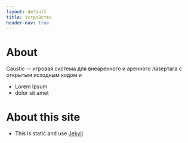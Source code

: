 ```yaml
---
layout: default
title: Устройство
header-nav: true
---
```


About
========
Caustic -- игровая система для внеаренного и аренного лазертага
с открытым исходным кодом и 
* Lorem Ipsum
* dolor sit amet

About this site
===============
* This is static and use [Jekyll](https://github.com/jekyll/jekyll)
